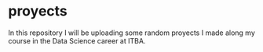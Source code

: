 # proyects
In this repository I will be uploading some random proyects I made along my course in the Data Science career at ITBA.
